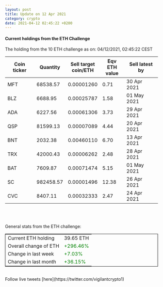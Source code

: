 ```yaml
---
layout: post
title: Update on 12 Apr 2021
category: crypto
date: 2021-04-12 02:45:22 +0200
---
```

<!-- Global site tag (gtag.js) - Google Analytics -->
<script async src="https://www.googletagmanager.com/gtag/js?id=UA-103831149-5"></script>
<script>
  window.dataLayer = window.dataLayer || [];
  function gtag(){dataLayer.push(arguments);}
  gtag('js', new Date());

  gtag('config', 'UA-103831149-5');
</script>


#### Current holdings from the ETH Challenge

The holding from the 10 ETH challenge as on: 04/12/2021, 02:45:22 CEST

|Coin ticker|Quantity|Sell target<br>coin/ETH|Eqv ETH<br>value|Sell latest by|
|-----------|--------|-----------|-----------|--------------|
MFT|68538.57|  0.00001260|0.71|30 Apr 2021|
BLZ|6688.95|  0.00025787|1.58|01 May 2021|
ADA|6227.56|  0.00061306|3.73|29 Apr 2021|
QSP|81599.13|  0.00007089|4.44|20 Apr 2021|
BNT|2032.38|  0.00460110|6.70|13 Apr 2021|
TRX|42000.43|  0.00006262|2.48|28 Apr 2021|
BAT|7609.87|  0.00071474|5.15|01 May 2021|
SC|982458.57|  0.00001496|12.38|26 Apr 2021|
CVC|8407.11|  0.00032333|2.47|24 Apr 2021|

<br>
<br>
<br>
General stats from the ETH challenge:

<table style="border:1px solid black;margin-left:auto;margin-right:auto;">
	<tbody>
	<tr>
		<td>Current ETH holding</td>
		<td>     39.65 ETH</td>
	</tr>
	<tr>
		<td>Overall change of ETH</td>
		<td><font color="green">+296.46%</font></td>
	</tr>
	<tr>
		<td>Change in last week</td>
		<td><font color="green">+7.03%</font></td>
	</tr>
	<tr>
		<td>Change in last month</td>
		<td><font color="green">+36.15%</font></td>
	</tr>
	</tbody>
</table>

<br>
Follow live tweets [here](https://twitter.com/vigilantcrypto1)
<br>
<br>